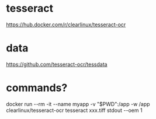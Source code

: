 # tesseract
https://hub.docker.com/r/clearlinux/tesseract-ocr

# data
https://github.com/tesseract-ocr/tessdata

# commands?
docker run --rm -it --name myapp -v "$PWD":/app -w /app clearlinux/tesseract-ocr tesseract xxx.tiff stdout --oem 1